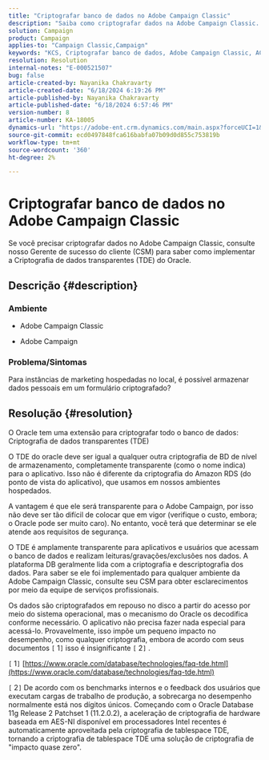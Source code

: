 ```yaml
---
title: "Criptografar banco de dados no Adobe Campaign Classic"
description: "Saiba como criptografar dados na Adobe Campaign Classic. Use a TDE (Transparent Data Encryption, criptografia transparente de dados) do Oracle."
solution: Campaign
product: Campaign
applies-to: "Campaign Classic,Campaign"
keywords: "KCS, Criptografar banco de dados, Adobe Campaign Classic, ACC, Adobe Campaign, Perguntas frequentes, Oracle, TDE do Oracle"
resolution: Resolution
internal-notes: "E-000521507"
bug: false
article-created-by: Nayanika Chakravarty
article-created-date: "6/18/2024 6:19:26 PM"
article-published-by: Nayanika Chakravarty
article-published-date: "6/18/2024 6:57:46 PM"
version-number: 8
article-number: KA-18005
dynamics-url: "https://adobe-ent.crm.dynamics.com/main.aspx?forceUCI=1&pagetype=entityrecord&etn=knowledgearticle&id=fe42b346-9f2d-ef11-840a-000d3a5b439f"
source-git-commit: ecd0497848fca616babfa07b09d0d855c753819b
workflow-type: tm+mt
source-wordcount: '360'
ht-degree: 2%

---
```


# Criptografar banco de dados no Adobe Campaign Classic


Se você precisar criptografar dados no Adobe Campaign Classic, consulte nosso Gerente de sucesso do cliente (CSM) para saber como implementar a Criptografia de dados transparentes (TDE) do Oracle.

## Descrição {#description}


### <b>Ambiente</b>

- Adobe Campaign Classic


- Adobe Campaign




### <b>Problema/Sintomas</b>

Para instâncias de marketing hospedadas no local, é possível armazenar dados pessoais em um formulário criptografado?


## Resolução {#resolution}


O Oracle tem uma extensão para criptografar todo o banco de dados: Criptografia de dados transparentes (TDE)

O TDE do oracle deve ser igual a qualquer outra criptografia de BD de nível de armazenamento, completamente transparente (como o nome indica) para o aplicativo. Isso não é diferente da criptografia do Amazon RDS (do ponto de vista do aplicativo), que usamos em nossos ambientes hospedados.

A vantagem é que ele será transparente para o Adobe Campaign, por isso não deve ser tão difícil de colocar que em vigor (verifique o custo, embora; o Oracle pode ser muito caro). No entanto, você terá que determinar se ele atende aos requisitos de segurança.

O TDE é amplamente transparente para aplicativos e usuários que acessam o banco de dados e realizam leituras/gravações/exclusões nos dados. A plataforma DB geralmente lida com a criptografia e descriptografia dos dados. Para saber se ele foi implementado para qualquer ambiente da Adobe Campaign Classic, consulte seu CSM para obter esclarecimentos por meio da equipe de serviços profissionais.

Os dados são criptografados em repouso no disco a partir do acesso por meio do sistema operacional, mas o mecanismo do Oracle os decodifica conforme necessário. O aplicativo não precisa fazer nada especial para acessá-lo. Provavelmente, isso impõe um pequeno impacto no desempenho, como qualquer criptografia, embora de acordo com seus documentos `[` 1`]`  isso é insignificante `[` 2`]` .

`[` 1`]`  [https://www.oracle.com/database/technologies/faq-tde.html](https://www.oracle.com/database/technologies/faq-tde.html)

`[` 2`]`  De acordo com os benchmarks internos e o feedback dos usuários que executam cargas de trabalho de produção, a sobrecarga no desempenho normalmente está nos dígitos únicos. Começando com o Oracle Database 11g Release 2 Patchset 1 (11.2.0.2), a aceleração de criptografia de hardware baseada em AES-NI disponível em processadores Intel recentes é automaticamente aproveitada pela criptografia de tablespace TDE, tornando a criptografia de tablespace TDE uma solução de criptografia de &quot;impacto quase zero&quot;.
